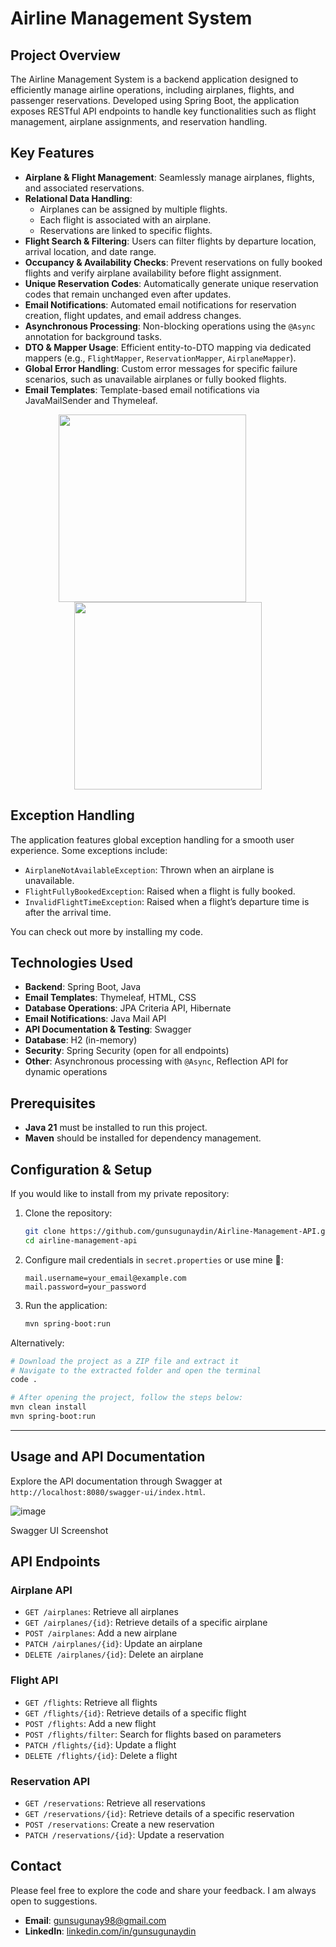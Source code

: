 # Airline Management System

## Project Overview

The Airline Management System is a backend application designed to efficiently manage airline operations, including airplanes, flights, and passenger reservations. Developed using Spring Boot, the application exposes RESTful API endpoints to handle key functionalities such as flight management, airplane assignments, and reservation handling.

## Key Features

- **Airplane & Flight Management**: Seamlessly manage airplanes, flights, and associated reservations.
- **Relational Data Handling**:
  - Airplanes can be assigned by multiple flights.
  - Each flight is associated with an airplane.
  - Reservations are linked to specific flights.
- **Flight Search & Filtering**: Users can filter flights by departure location, arrival location, and date range.
- **Occupancy & Availability Checks**: Prevent reservations on fully booked flights and verify airplane availability before flight assignment.
- **Unique Reservation Codes**: Automatically generate unique reservation codes that remain unchanged even after updates.
- **Email Notifications**: Automated email notifications for reservation creation, flight updates, and email address changes.
- **Asynchronous Processing**: Non-blocking operations using the `@Async` annotation for background tasks.
- **DTO & Mapper Usage**: Efficient entity-to-DTO mapping via dedicated mappers (e.g., `FlightMapper`, `ReservationMapper`, `AirplaneMapper`).
- **Global Error Handling**: Custom error messages for specific failure scenarios, such as unavailable airplanes or fully booked flights.
- **Email Templates**: Template-based email notifications via JavaMailSender and Thymeleaf.

<p align="center">
  <img src="https://github.com/user-attachments/assets/b1e4f72a-79c3-4240-a1c1-094808935de1" width="300" style="margin-right: 50px; display: inline-block;" />
  <img src="https://github.com/user-attachments/assets/522f966d-65e9-4d76-94cd-068fbf65f866" width="300" style="display: inline-block;" />
</p>


## Exception Handling

The application features global exception handling for a smooth user experience. Some exceptions include:

- `AirplaneNotAvailableException`: Thrown when an airplane is unavailable.
- `FlightFullyBookedException`: Raised when a flight is fully booked.
- `InvalidFlightTimeException`: Raised when a flight’s departure time is after the arrival time.

You can check out more by installing my code.

## Technologies Used

- **Backend**: Spring Boot, Java
- **Email Templates**: Thymeleaf, HTML, CSS
- **Database Operations**: JPA Criteria API, Hibernate
- **Email Notifications**: Java Mail API
- **API Documentation & Testing**: Swagger
- **Database**: H2 (in-memory)
- **Security**: Spring Security (open for all endpoints)
- **Other**: Asynchronous processing with `@Async`, Reflection API for dynamic operations

## Prerequisites

- **Java 21** must be installed to run this project.
- **Maven** should be installed for dependency management.

## Configuration & Setup

If you would like to install from my private repository:
1. Clone the repository:
   ```sh
   git clone https://github.com/gunsugunaydin/Airline-Management-API.git
   cd airline-management-api
   ```
2. Configure mail credentials in `secret.properties` or use mine 🫠:
   ```properties
   mail.username=your_email@example.com
   mail.password=your_password
   ```
3. Run the application:
   ```sh
   mvn spring-boot:run
   ```
   
 Alternatively:
  ```bash
  # Download the project as a ZIP file and extract it
  # Navigate to the extracted folder and open the terminal
  code .
  
  # After opening the project, follow the steps below:
  mvn clean install
  mvn spring-boot:run
  ```
---

## Usage and API Documentation

Explore the API documentation through Swagger at `http://localhost:8080/swagger-ui/index.html`.

![image](https://github.com/user-attachments/assets/45e0ab92-8d5a-4042-9fb6-1909742f7e45)

Swagger UI Screenshot

## API Endpoints

### Airplane API

- `GET /airplanes`: Retrieve all airplanes
- `GET /airplanes/{id}`: Retrieve details of a specific airplane
- `POST /airplanes`: Add a new airplane
- `PATCH /airplanes/{id}`: Update an airplane
- `DELETE /airplanes/{id}`: Delete an airplane

### Flight API

- `GET /flights`: Retrieve all flights
- `GET /flights/{id}`: Retrieve details of a specific flight
- `POST /flights`: Add a new flight
- `POST /flights/filter`: Search for flights based on parameters
- `PATCH /flights/{id}`: Update a flight
- `DELETE /flights/{id}`: Delete a flight

### Reservation API

- `GET /reservations`: Retrieve all reservations
- `GET /reservations/{id}`: Retrieve details of a specific reservation
- `POST /reservations`: Create a new reservation
- `PATCH /reservations/{id}`: Update a reservation


## Contact
Please feel free to explore the code and share your feedback. I am always open to suggestions.

- **Email**: [gunsugunay98@gmail.com](mailto:gunsugunay98@gmail.com)
- **LinkedIn**: [linkedin.com/in/gunsugunaydin](https://www.linkedin.com/in/gunsugunaydin/)
